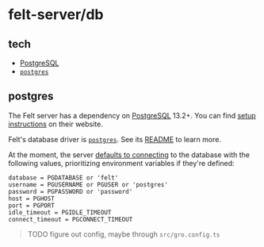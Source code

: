 # felt-server/db

## tech

- [PostgreSQL](https://www.postgresql.org)
- [`postgres`](https://github.com/porsager/postgres)

## postgres

The Felt server has a dependency on [PostgreSQL](https://www.postgresql.org) 13.2+.
You can find [setup instructions](https://www.postgresql.org/download/) on their website.

Felt's database driver is [`postgres`](https://github.com/porsager/postgres).
See its [README](https://github.com/porsager/postgres) to learn more.

At the moment, the server [defaults to connecting](../db/postgres.ts)
to the database with the following values,
prioritizing environment variables if they're defined:

```
database = PGDATABASE or 'felt'
username = PGUSERNAME or PGUSER or 'postgres'
password = PGPASSWORD or 'password'
host = PGHOST
port = PGPORT
idle_timeout = PGIDLE_TIMEOUT
connect_timeout = PGCONNECT_TIMEOUT
```

> TODO figure out config, maybe through `src/gro.config.ts`
